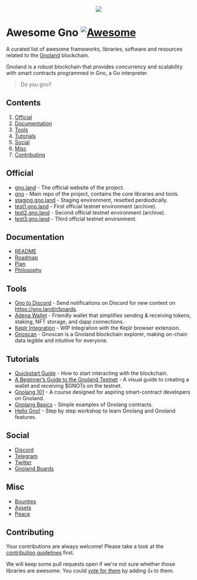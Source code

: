 <div align="center">
	<img src="./banner.png" />
</div>

# Awesome Gno [![Awesome](https://cdn.rawgit.com/sindresorhus/awesome/d7305f38d29fed78fa85652e3a63e154dd8e8829/media/badge.svg)](https://github.com/sindresorhus/awesome)

A curated list of awesome frameworks, libraries, software and resources related to the <a href='https://gno.land'>Gnoland</a> blockchain.

Gnoland is a robust blockchain that provides concurrency and scalability with smart contracts programmed in Gno, a Go interpreter.

> Do you gno?
 
## Contents

1. [Official](#official)
2. [Documentation](#documentation)
3. [Tools](#tools)
4. [Tutorials](#tutorials)
5. [Social](#social)
6. [Misc](#misc)
7. [Contributing](#contributing)

## Official

* [gno.land](https://gno.land/) - The official website of the project.
* [gno](https://github.com/gnolang/gno) - Main repo of the project, contains the core libraries and tools.
* [staging.gno.land](https://staging.gno.land/) - Staging environment, resetted perdiodically.
* [test1.gno.land](https://test1.gno.land/) - First official testnet environment (archive).
* [test2.gno.land](https://test2.gno.land/) - Second official testnet environment (archive).
* [test3.gno.land](https://test3.gno.land/) - Third official testnet environment.


## Documentation

* [README](https://github.com/gnolang/gno#readme)
* [Roadmap](https://github.com/gnolang/gno/blob/master/ROADMAP.md)
* [Plan](https://github.com/gnolang/gno/blob/master/PLAN.md)
* [Philosophy](https://github.com/gnolang/gno/blob/master/PHILOSOPHY.md)

## Tools

* [Gno to Discord](https://github.com/PoCInnovation/PoCLab) - Send notifications on Discord for new content on https://gno.land/r/boards.
* [Adena Wallet](https://adena.app/) - Friendly wallet that simplifies sending & receiving tokens, staking, NFT storage, and dapp connections.
* [Keplr Integration](https://github.com/gnolang/gno/pull/154) - WIP Integration with the Keplr browser extension.
* [Gnoscan](http://gnoscan.io/) - Gnoscan is a Gnoland blockchain explorer, making on-chain data legible and intuitive for everyone.

## Tutorials

* [Quickstart Guide](https://test2.gno.land/r/boards:testboard/5) - How to start interacting with the blockchain.
* [A Beginner’s Guide to the Gnoland Testnet](https://medium.com/@onbloc/a-beginners-guide-to-the-gnoland-testnet-6fdc693a48f4) - A visual guide to creating a wallet and receiving $GNOTs on the testnet.
* [Gnolang 101](https://github.com/onbloc/gnolang-101) - A course designed for aspiring smart-contract developers on Gnoland.
* [Gnolang Basics](https://github.com/moul/gno-basics) - Simple examples of Gnolang contracts.
* [Hello Gno!](https://github.com/xplrz/gnoland-workshop) - Step by step workshop to learn Gnolang and Gnoland features.

## Social

* [Discord](https://discord.gg/3YbdqVP8Tb)
* [Telegram](https://t.me/gnoland)
* [Twitter](https://twitter.com/_gnoland)
* [Gnoland Boards](https://gno.land/r/boards)

## Misc

* [Bounties](https://github.com/gnolang/bounties)
* [Assets](https://github.com/gnolang/gno/tree/master/gnoland/assets)
* [Peace](https://github.com/gnolang/gno/blob/master/gnoland/docs/peace.md)

## Contributing

Your contributions are always welcome! Please take a look at the [contribution guidelines](https://github.com/gnolang/awesome-gno/blob/master/CONTRIBUTING.md) first.

We will keep some pull requests open if we're not sure whether those libraries are awesome. You could [vote for them](https://github.com/gnolang/awesome-gno/pulls) by adding :+1: to them.
